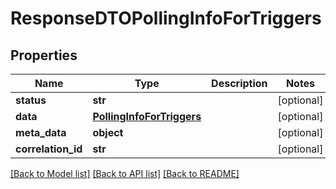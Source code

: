 # ResponseDTOPollingInfoForTriggers

## Properties
Name | Type | Description | Notes
------------ | ------------- | ------------- | -------------
**status** | **str** |  | [optional] 
**data** | [**PollingInfoForTriggers**](PollingInfoForTriggers.md) |  | [optional] 
**meta_data** | **object** |  | [optional] 
**correlation_id** | **str** |  | [optional] 

[[Back to Model list]](../README.md#documentation-for-models) [[Back to API list]](../README.md#documentation-for-api-endpoints) [[Back to README]](../README.md)

